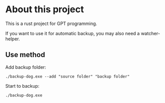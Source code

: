 # About this project

This is a rust project for GPT programming.

If you want to use it for automatic backup, you may also need a watcher-helper.

## Use method

Add backup folder:

```shell
./backup-dog.exe --add "source folder" "backup folder"
```

Start to backup:

```shell
./backup-dog.exe
```
